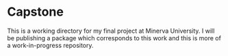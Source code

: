 # Capstone

This is a working directory for my final project at Minerva University. I will be publishing a package which corresponds to this work and this is more of a work-in-progress repository.
